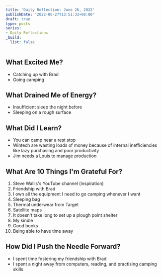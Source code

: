 ```yaml
---
title: 'Daily Reflection: June 26, 2022'
publishDate: "2022-06-27T13:51:33+08:00"
draft: true
type: posts
series:
- Daily Reflections
_build:
  list: false
---
```


## What Excited Me?

- Catching up with Brad
- Going camping

## What Drained Me of Energy?

- Insufficient sleep the night before
- Sleeping on a rough surface

## What Did I Learn?

- You can camp near a rest stop
- Wintech are wasting loads of money because of internal inefficiencies like
  lazy purchasing and poor productivity
- Jim needs a Louis to manage production

## What Are 10 Things I'm Grateful For?

1. Steve Wallis's YouTube channel (inspiration)
2. Friendship with Brad
3. I own all the equipment I need to go camping whenever I want
4. Sleeping bag
5. Thermal underwear from Target
6. Satellite maps
7. It doesn't take long to set up a plough point shelter
8. My kindle
9. Good books
10. Being able to have time away

## How Did I Push the Needle Forward?

- I spent time fostering my friendship with Brad
- I spent a night away from computers, reading, and practising camping skills
